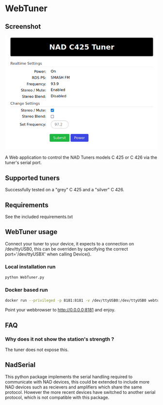 # WebTuner

## Screenshot

![Screenshot.png](pics/Screenshot.png)

A Web application to control the NAD Tuners models C 425 or C 426 via the tuner's serial port.

## Supported tuners

Successfully tested on a "grey" C 425 and a "silver" C 426.

## Requirements

See the included requirements.txt

## WebTuner usage

Connect your tuner to your device, it expects to a connection on /dev/ttyUSB0, this can be overriden by specifying the
correct port='/dev/ttyUSBX' when calling Device().

### Local installation run

```bash
python WebTuner.py
```

### Docker based run

```sh
docker run --privileged -p 8181:8181 -v /dev/ttyUSB0:/dev/ttyUSB0 webtuner
```

Point your webbrowser to <http://0.0.0.0:8181> and enjoy.

## FAQ

### Why does it not show the station's strength ?

The tuner does not expose this.

## NadSerial

This python package implements the serial handling required to communicate with NAD devices, this could be extended to include more NAD devices such as recievers and amplifiers which share the same protocol.
However the more recent devices have switched to another serial protocol, which is not compatible with this package.

